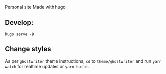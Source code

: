 Personal site
Made with hugo

## Develop:
```hugo serve -D```

## Change styles
As per `ghostwriter` theme instructions, `cd` to `theme/ghostwriter` and run `yarn watch` for realtime updates or `yarn build`.
